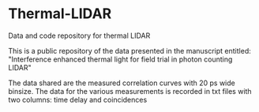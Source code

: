 # Thermal-LIDAR
Data and code repository for thermal LIDAR

This is a public repository of the data presented in the manuscript entitled: "Interference enhanced thermal light for field trial in photon counting LIDAR"

The data shared are the measured correlation curves with 20 ps wide binsize. The data for the various measurements is recorded in txt files with two columns: time delay and coincidences

